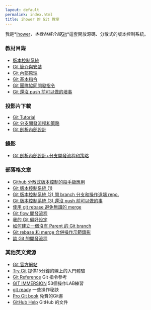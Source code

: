 ```yaml
---
layout: default
permalink: index.html
title: ihower 的 Git 教室
---
```


我是*[ihower](http://ihower.tw)*，本教材將介紹*[Git](http://git-scm.com/)*這套開放源碼、分散式的版本控制系統。

### 教材目錄

* [版本控制系統](vcs.html)
* [Git 簡介與安裝](intro.html)
* [Git 內部原理](internal.html)
* [Git 基本指令](basic.html)
* [Git 團隊協同開發指令](remote.html)
* [Git 還沒 push 前可以做的壞事](rebase.html)

### 投影片下載

* [Git Tutorial](files/ihower-git.pdf)
* [Git 分支開發流程和策略](files/ihower-git-workflow.pdf)
* [Git 剖析內部設計](files/ihower-git-internal.pdf)

### 錄影

* [Git 剖析內部設計+分支開發流程和策略](https://www.youtube.com/watch?v=uoUzH9QaI8Q)

### 部落格文章

* [Github 分散式版本控制的殺手級應用](http://ihower.tw/blog/archives/1733)
* [Git 版本控制系統 (1)](http://ihower.tw/blog/archives/2591)
* [Git 版本控制系統 (2) 開 branch 分支和操作遠端 repo.](http://ihower.tw/blog/archives/2620)
* [Git 版本控制系統 (3) 還沒 push 前可以做的事](http://ihower.tw/blog/archives/2622)
* [使用 git rebase 避免無謂的 merge](http://ihower.tw/blog/archives/3843)
* [Git flow 開發流程](http://ihower.tw/blog/archives/5140)
* [我的 Git 偏好設定](http://ihower.tw/blog/archives/5436)
* [如何建立一個沒有 Parent 的 Git branch](http://ihower.tw/blog/archives/5691)
* [Git rebase 和 merge 合併操作示範錄影](http://ihower.tw/blog/archives/6704/)
* [談 Git 的開發流程](http://ihower.tw/blog/archives/7798)


### 其他英文資源

* [Git 官方網站](http://git-scm.com/)
* [Try Git](https://www.codeschool.com/courses/try-git) 提供15分鐘的線上的入門體驗
* [Git Reference](http://gitref.org/) Git 指令參考
* [GIT IMMERSION](http://gitimmersion.com/) 53個操作LAB練習
* [git ready](http://gitready.com/) 一些操作秘訣
* [Pro Git book](https://progit.org/) 免費的Git書
* [GitHub Help](https://help.github.com/) GitHub 的文件
